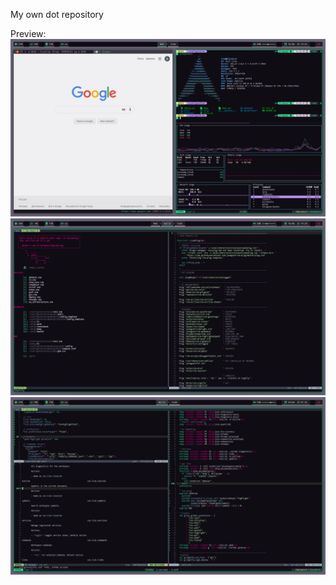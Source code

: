 My own dot repository  

Preview:
![main preview screen](./images/main_preview.png)
![neovim screen](./images/vim_preview.png)
![neovim screen](./images/coc_configuration.png)
